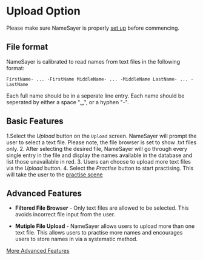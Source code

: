 # Upload Option
Please make sure NameSayer is properly [set up](https://github.com/jordansimsmith/namesayer-part03/blob/master/Manual/SetUp.md) before commencing.

## File format
NameSayer is calibrated to read names from text files in the following format:
```
FirstName- ... -FirstName MiddleName- ... -MiddleName LastName- ... -LastName
```
Each full name should be in a seperate line entry. Each name should be seperated by either a space "␣", or a hyphen "-".

## Basic Features
1.Select the *Upload* button on the ```Upload``` screen. NameSayer will prompt the user to select a text file. Please note, the file browser is set to show .txt files only.
2. After selecting the desired file, NameSayer will go through every single entry in the file and display the names available in the database and list those unavailable in red.
3. Users can choose to upload more text files via the *Upload* button. 
4. Select the *Practise* button to start practising. This will take the user to the [practise scene](https://github.com/jordansimsmith/namesayer-part03/blob/master/manual/practice.md)

## Advanced Features
- **Filtered File Browser** - Only text files are allowed to be selected. This avoids incorrect file input from the user.

- **Mutiple File Upload** - NameSayer allows users to upload more than one text file. This allows users to practise more names and encourages users to store names in via a systematic method.
 
[More Advanced Features](https://github.com/jordansimsmith/namesayer-part03/blob/master/manual/special-features.md)

